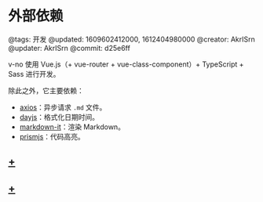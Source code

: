 # 外部依赖

@tags: 开发
@updated: 1609602412000, 1612404980000
@creator: AkrISrn
@updater: AkrISrn
@commit: d25e6ff

v-no 使用 Vue.js（+ vue-router + vue-class-component）+ TypeScript + Sass 进行开发。

除此之外，它主要依赖：

- [axios](https://github.com/axios/axios)：异步请求 `.md` 文件。
- [dayjs](https://github.com/iamkun/dayjs)：格式化日期时间。
- [markdown-it](https://github.com/markdown-it/markdown-it)：渲染 Markdown。
- [prismjs](https://github.com/PrismJS/prism)：代码高亮。

## [+](/zh/docs/markdown-it.md)

## [+](/zh/docs/prismjs.md)
